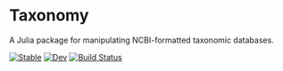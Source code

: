 # Taxonomy
A Julia package for manipulating NCBI-formatted taxonomic databases.

[![Stable](https://img.shields.io/badge/docs-stable-blue.svg)](https://banhbio.github.io/Taxonomy.jl/stable)
[![Dev](https://img.shields.io/badge/docs-dev-blue.svg)](https://banhbio.github.io/Taxonomy.jl/dev)
[![Build Status](https://travis-ci.com/banhbio/Taxonomy.jl.svg?branch=master)](https://travis-ci.com/banhbio/Taxonomy.jl)


